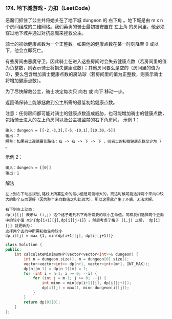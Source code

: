 ### 174. 地下城游戏 - 力扣（LeetCode）
恶魔们抓住了公主并将她关在了地下城 dungeon 的 右下角 。地下城是由 m x n 个房间组成的二维网格。我们英勇的骑士最初被安置在 左上角 的房间里，他必须穿过地下城并通过对抗恶魔来拯救公主。

骑士的初始健康点数为一个正整数。如果他的健康点数在某一时刻降至 0 或以下，他会立即死亡。

有些房间由恶魔守卫，因此骑士在进入这些房间时会失去健康点数（若房间里的值为负整数，则表示骑士将损失健康点数）；其他房间要么是空的（房间里的值为 0），要么包含增加骑士健康点数的魔法球（若房间里的值为正整数，则表示骑士将增加健康点数）。

为了尽快解救公主，骑士决定每次只 向右 或 向下 移动一步。

返回确保骑士能够拯救到公主所需的最低初始健康点数。

注意：任何房间都可能对骑士的健康点数造成威胁，也可能增加骑士的健康点数，包括骑士进入的左上角房间以及公主被监禁的右下角房间。
示例 1：
```
输入：dungeon = [[-2,-3,3],[-5,-10,1],[10,30,-5]]
输出：7
解释：如果骑士遵循最佳路径：右 -> 右 -> 下 -> 下 ，则骑士的初始健康点数至少为 7 。
```
示例 2：
```
输入：dungeon = [[0]]
输出：1
```
解法
```
左上到右下动态规划,路线上所需生命的最小值是可能增大的，而这时候可能选择两个来向中较大的那个反而更好（因为那个来向数值之和比较大），所以这里就产生了矛盾，无法求解。

右下到左上动态:
dp[i][j] 表示从 (i,j) 这个格子走到右下角所需要的最小生命值，同样我们选择两个去向中的较小值 min{dp[i+1][j],dp[i][j+1]} 。然后考虑了格子 (i,j) 之后， dp[i][j] 就更新为：
选择两个去向中所需初始生命较小
dp[i][j] = max {1, min(dp[i+1][j], dp[i][j+1])}
```
```c++
class Solution {
public:
    int calculateMinimumHP(vector<vector<int>>& dungeon) {
        int n = dungeon.size(), m = dungeon[0].size();
        vector<vector<int>> dp(n+1, vector<int>(m+1, INT_MAX));
        dp[n][m-1] = dp[n-1][m] = 1;
        for (int i = n-1; i >= 0; --i) {
            for (int j = m-1; j >= 0; --j) {
                int minn = min(dp[i+1][j], dp[i][j+1]);
                dp[i][j] = max(1, minn-dungeon[i][j]);
            }
        }
        return dp[0][0];
    }
};
```